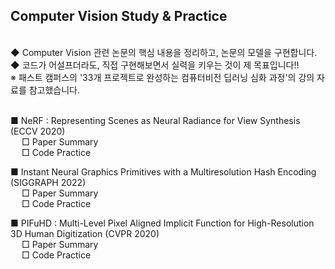 
##  Computer Vision Study & Practice
</br>
  ◆ Computer Vision 관련 논문의 핵심 내용을 정리하고, 논문의 모델을 구현합니다.  
</br>
  ◆ 코드가 어설프더라도, 직접 구현해보면서 실력을 키우는 것이 제 목표입니다!!  
</br>  
 ※ 패스트 캠퍼스의 '33개 프로젝트로 완성하는 컴퓨터비전 딥러닝 심화 과정'의 강의 자료를 참고했습니다.

</br>
</br>
 
 ■ NeRF : Representing Scenes as Neural Radiance for View Synthesis (ECCV 2020)
 </br>
  &emsp;  □ Paper Summary
  </br>
  &emsp; □ Code Practice



■ Instant Neural Graphics Primitives with a Multiresolution Hash Encoding (SIGGRAPH 2022) 
</br>
&emsp; □ Paper Summary
</br>
&emsp; □ Code Practice


■ PIFuHD : Multi-Level Pixel Aligned Implicit Function for High-Resolution 3D Human Digitization (CVPR 2020)
</br>
&emsp; □ Paper Summary
</br>
&emsp; □ Code Practice

